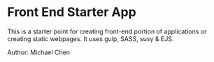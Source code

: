 # Front End Starter App

This is a starter point for creating front-end portion of applications or creating static webpages. It uses gulp, SASS, susy & EJS. 

Author: Michael Chen
